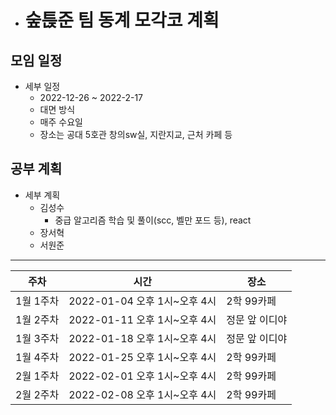 * # 숲튽준 팀 동계 모각코 계획

## 모임 일정

* 세부 일정
  * 2022-12-26 ~ 2022-2-17
  * 대면 방식 
  * 매주 수요일
  * 장소는 공대 5호관 창의sw실, 지란지교, 근처 카페 등
    
## 공부 계획

* 세부 계획
  * 김성수
    * 중급 알고리즘 학습 및 풀이(scc, 벨만 포드 등), react
  * 장서혁
  * 서원준
  
***



주차|시간|장소|
---|---|---|
1월 1주차|2022-01-04 오후 1시~오후 4시|2학 99카페|
1월 2주차|2022-01-11 오후 1시~오후 4시|정문 앞 이디야|
1월 3주차|2022-01-18 오후 1시~오후 4시|정문 앞 이디야|
1월 4주차|2022-01-25 오후 1시~오후 4시|2학 99카페|
2월 1주차|2022-02-01 오후 1시~오후 4시|2학 99카페|
2월 2주차|2022-02-08 오후 1시~오후 4시|2학 99카페|
